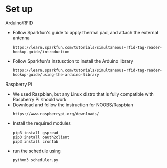 # Set up

Arduino/RFID
- Follow Sparkfun's guide to apply thermal pad, and attach the external antenna
    ```
    https://learn.sparkfun.com/tutorials/simultaneous-rfid-tag-reader-hookup-guide/introduction
    ```
- Follow Sparkfun's instusction to install the Arduino library
    ```
    https://learn.sparkfun.com/tutorials/simultaneous-rfid-tag-reader-hookup-guide/using-the-arduino-library
    ```

Raspberry Pi
- We used Raspbian, but any Linux distro that is fully compatible with Raspberry Pi should work
- Download and follow the instruction for NOOBS/Raspbian
    ```
    https://www.raspberrypi.org/downloads/
    ```
- Install the required modules
    ```
    pip3 install gspread
    pip3 install oauth2client
    pip3 install crontab
    ```
- run the schedule using
    ```
    python3 scheduler.py
    ```

